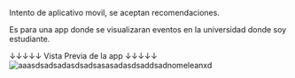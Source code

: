 Intento de aplicativo movil, se aceptan recomendaciones.

Es para una app donde se visualizaran eventos en la universidad donde soy estudiante.

↓↓↓↓↓ Vista Previa de la app ↓↓↓↓↓
![aaasdsadsadasdsadsasasadasdsaddsadnomeleanxd](https://github.com/user-attachments/assets/d464207f-ea53-40a6-bb87-5fca9f532bba)
